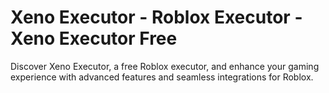 # Xeno Executor - Roblox Executor - Xeno Executor Free
Discover Xeno Executor, a free Roblox executor, and enhance your gaming experience with advanced features and seamless integrations for Roblox.
